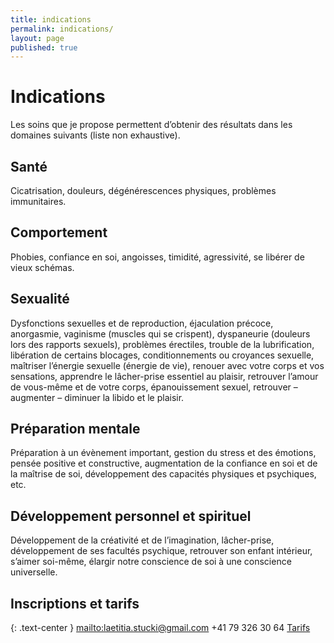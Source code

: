 ```yaml
---
title: indications
permalink: indications/
layout: page
published: true
---
```


# Indications

Les soins que je propose permettent d’obtenir des résultats dans les domaines suivants (liste non exhaustive).

## Santé

Cicatrisation, douleurs, dégénérescences physiques, problèmes immunitaires.

## Comportement

Phobies, confiance en soi, angoisses, timidité, agressivité, se libérer de vieux schémas.

## Sexualité

Dysfonctions sexuelles et de reproduction, éjaculation précoce, anorgasmie, vaginisme (muscles qui se crispent), dyspaneurie (douleurs lors des rapports sexuels), problèmes érectiles, trouble de la lubrification, libération de certains blocages, conditionnements ou croyances sexuelle, maîtriser l’énergie sexuelle (énergie de vie), renouer avec votre corps et vos sensations, apprendre le lâcher-prise essentiel au plaisir, retrouver l’amour de vous-même et de votre corps, épanouissement sexuel, retrouver – augmenter – diminuer la libido et le plaisir.

## Préparation mentale

Préparation à un évènement important, gestion du stress et des émotions, pensée positive et constructive, augmentation de la confiance en soi et de la maîtrise de soi, développement des capacités physiques et psychiques, etc.

## Développement personnel et spirituel

Développement de la créativité et de l’imagination, lâcher-prise, développement de ses facultés psychique, retrouver son enfant intérieur, s’aimer soi-même, élargir notre conscience de soi à une conscience universelle.

## Inscriptions et tarifs

{: .text-center }
<mailto:laetitia.stucki@gmail.com>
<i class="fa fa-mobile"></i> +41 79 326 30 64
[Tarifs](https://laetitia-stucki.ch//tarifs/)
